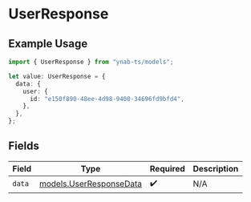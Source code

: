 # UserResponse

## Example Usage

```typescript
import { UserResponse } from "ynab-ts/models";

let value: UserResponse = {
  data: {
    user: {
      id: "e150f890-48ee-4d98-9400-34696fd9bfd4",
    },
  },
};
```

## Fields

| Field                                                    | Type                                                     | Required                                                 | Description                                              |
| -------------------------------------------------------- | -------------------------------------------------------- | -------------------------------------------------------- | -------------------------------------------------------- |
| `data`                                                   | [models.UserResponseData](../models/userresponsedata.md) | :heavy_check_mark:                                       | N/A                                                      |